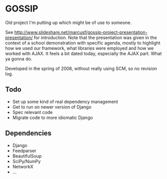 GOSSIP
======
Old project I'm putting up which might be of use to someone. 

See http://www.slideshare.net/marcusf/gossip-project-presentation-presentation/ for introduction. 
Note that the presentation was given in the context of a school demonstration with specific agenda, mostly to highlight how we used our framework, what libraries were employed and how we worked with AJAX. It feels a bit dated today, especially the AJAX part. What ya gonna do.

Developed in the spring of 2008, without really using SCM, so no revision log.

Todo
----
 * Set up some kind of real dependency management
 * Get to run on newer version of Django
 * Spec relevant code
 * Migrate code to more idiomatic Django

Dependencies
------------
 * Django
 * Feedparser
 * BeautifulSoup
 * SciPy/NumPy
 * NetworkX
 * ...